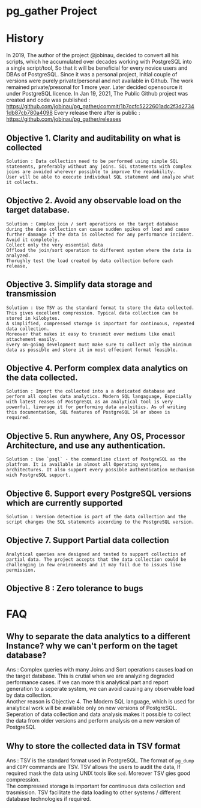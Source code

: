 # pg_gather Project

# History
In 2019, The author of the project @jobinau, decided to convert all his scripts, which he accumulated over decades working with PostgreSQL into a single script/tool, So that it will be beneficial for every novice users and DBAs of PostgreSQL.
Since it was a personal project, Initial couple of versions were purely private/personal and not available in Github. The work remained private/presonal for 1 more year. Later decided opensource it under PostgreSQL licence. In Jan 19, 2021, The Public Github project was created and code was published : https://github.com/jobinau/pg_gather/commit/1b7ccfc5222601adc2f3d27341db87cb780a4098
Every release there after is public : https://github.com/jobinau/pg_gather/releases

## Objective 1.  Clarity and auditability on what is collected
    
    Solution : Data collection need to be performed using simple SQL statements, preferably without any joins. SQL statements with complex joins are avoided wherever possible to improve the readability.
    User will be able to execute individual SQL statement and analyze what it collects.

## Objective 2. Avoid any observable load on the target database.

    Solution : Complex join / sort operations on the target database during the data collection can cause sudden spikes of load and cause further damange if the data is collected for any performance incident. Avoid it completely.
    Collect only the very essential data
    Offload the join/sort operation to different system where the data is analyzed.
    Thorughly test the load created by data collection before each release,
   
## Objective 3. Simplify data storage and transmission  

    Solution : Use TSV as the standard format to store the data collected. This gives excellent compression. Typical data collection can be stored in kilobytes.
    A simplified, compressed storage is important for continuous, repeated data collection.
    Moreover that makes it easy to transmit over mediums like email attachement easily.
    Every on-going development must make sure to collect only the minimum data as possible and store it in most effecient format feasible.

## Objective 4. Perform complex data analytics on the data collected.
    
    Solution : Import the collected into a a dedicated database and perform all complex data analytics. Modern SQL langaguage, Especially with latest reases of PostgreSQL as an analytical tool is very powerful, liverage it for performing data analyitics. As of writing this documentation, SQL features of PostgreSQL 14 or above is required.

## Objective 5. Run anywhere, Any OS, Processor Architecture, and use any authentication.

    Solution : Use `psql` - the commandline client of PostgreSQL as the platfrom. It is available in almost all Operating systems, architectures. It also support every possible authentication mechanism wich PostgreSQL support.

## Objective 6. Support every PostgreSQL versions which are currently supported
    Solution : Version detection is part of the data collection and the script changes the SQL statements according to the PostgreSQL version.

## Objective 7. Support Partial data collection
    Analytical queries are designed and tested to support collection of partial data. The project accepts that the data collection could be challenging in few enviroments and it may fail due to issues like permission.

## Objective 8 : Zero tolerance to bugs
    


# FAQ

## Why to separate the data analytics to a different Instance? why we can't perform on the taget database?
Ans : Complex queries with many Joins and Sort operations causes load on the target database. This is crutial when we are analyzing degraded performance cases. if we can more this analytical part and report generation to a seperate system, we can avoid causing any observable load by data collection.  
Another reason is Objective 4. The Modern SQL language, which is used for analytical work will be available only on new versions of PostgreSQL. Seperation of data collection and data analysis makes it possible to collect the data from older versions and perform analysis on a new version of PostgreSQL

## Why to store the collected data in TSV format
Ans : TSV is the standard format used in PostgreSQL. The format of `pg_dump` and `COPY` commands are TSV. TSV allows the users to audit the data, If required mask the data using UNIX tools like `sed`. Moreover TSV gies good compression.  
The compressed storage is important for continuous data collection and trasmission.
TSV facilitate the data loading to other systems / different database technologies if required.




